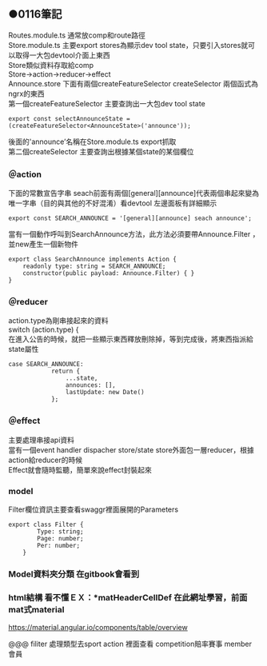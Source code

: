 ## ●0116筆記<br />

Routes.module.ts  通常放comp和route路徑<br />
Store.module.ts 主要export stores為顯示dev tool state，只要引入stores就可以取得一大包devtool介面上東西<br />
Store類似資料存取給comp<br />
Store->action->reducer->effect<br />
Announce.store 下面有兩個createFeatureSelector createSelector 兩個函式為ngrx的東西<br />
第一個createFeatureSelector 主要查詢出一大包dev tool state<br />
```
export const selectAnnounceState = (createFeatureSelector<AnnounceState>('announce'));
```
後面的'announce’名稱在Store.module.ts export抓取<br />
第二個createSelector 主要查詢出根據某個state的某個欄位<br />

### ＠action<br />
下面的常數宣告字串 seach前面有兩個[general][announce]代表兩個串起來變為唯一字串（目的與其他的不好混淆）看devtool 左邊面板有詳細顯示<br />
```
export const SEARCH_ANNOUNCE = '[general][announce] seach announce';
```

當有一個動作呼叫到SearchAnnounce方法，此方法必須要帶Announce.Filter ，並new產生一個新物件<br />
```
export class SearchAnnounce implements Action {
    readonly type: string = SEARCH_ANNOUNCE;
    constructor(public payload: Announce.Filter) { }
}
```

### ＠reducer<br />
action.type為剛串接起來的資料<br />
switch (action.type) {<br />
在進入公告的時候，就把一些顯示東西釋放刪除掉，等到完成後，將東西指派給state屬性<br />
```
case SEARCH_ANNOUNCE:
            return {
                ...state,
                announces: [],
                lastUpdate: new Date()
            };
```

### ＠effect<br />
主要處理串接api資料<br />
當有一個event handler dispacher store/state store外面包一層reducer，根據action給reducer的時候<br />
Effect就會隨時監聽，簡單來說effect封裝起來<br />

### model<br />
Filter欄位資訊主要查看swaggr裡面展開的Parameters<br />
```
export class Filter {
        Type: string;
        Page: number;
        Per: number;
    }
```

### Model資料夾分類 在gitbook會看到<br />

### html結構 看不懂ＥＸ：*matHeaderCellDef 在此網址學習，前面mat式material
https://material.angular.io/components/table/overview


@@@ filiter 處理類型去sport action 裡面查看 competition賠率賽事 member 會員<br />
